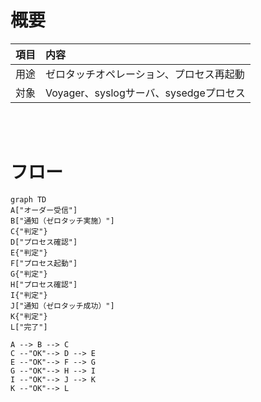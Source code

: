 # 概要

|項目|内容|
|:---|:---|
|用途|ゼロタッチオペレーション、プロセス再起動|
|対象|Voyager、syslogサーバ、sysedgeプロセス|

<br><br>


# フロー

```mermaid
graph TD
A["オーダー受信"]
B["通知（ゼロタッチ実施）"]
C{"判定"}
D["プロセス確認"]
E{"判定"}
F["プロセス起動"]
G{"判定"}
H["プロセス確認"]
I{"判定"}
J["通知（ゼロタッチ成功）"]
K{"判定"}
L["完了"]

A --> B --> C
C --"OK"--> D --> E
E --"OK"--> F --> G
G --"OK"--> H --> I
I --"OK"--> J --> K
K --"OK"--> L

